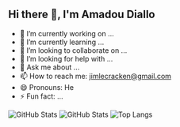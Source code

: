 ## Hi there 👋, I'm Amadou Diallo


- 🔭 I’m currently working on ...
- 🌱 I’m currently learning ...
- 👯 I’m looking to collaborate on ...
- 🤔 I’m looking for help with ...
- 💬 Ask me about ...
- 📫 How to reach me: jimlecracken@gmail.com
- 😄 Pronouns: He
- ⚡ Fun fact: ...


![GitHub Stats](https://github-readme-stats.vercel.app/api?username=jimlecracken13&show_icons=true&theme=radical)
![GitHub Stats](https://github-readme-stats.vercel.app/api?username=jimlecracken13&show_icons=true&theme=tokyonight)
![Top Langs](https://github-readme-stats.vercel.app/api/top-langs/?username=jimlecracken13&layout=compact&theme=tokyonight)

